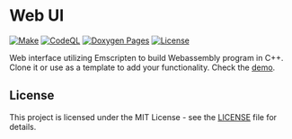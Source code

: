 # Web UI

[![Make](https://github.com/milosz275/web-ui/actions/workflows/makefile.yml/badge.svg)](https://github.com/milosz275/web-ui/actions/workflows/makefile.yml)
[![CodeQL](https://github.com/milosz275/web-ui/actions/workflows/codeql.yml/badge.svg)](https://github.com/milosz275/web-ui/actions/workflows/codeql.yml)
[![Doxygen Pages](https://github.com/milosz275/web-ui/actions/workflows/doxygen-pages.yml/badge.svg)](https://github.com/milosz275/web-ui/actions/workflows/doxygen-pages.yml)
[![License](https://img.shields.io/github/license/milosz275/web-ui)](/LICENSE)

Web interface utilizing Emscripten to build Webassembly program in C++. Clone it or use as a template to add your functionality. Check the [demo](https://milosz275.github.io/web-ui/demo).

## License

This project is licensed under the MIT License - see the [LICENSE](https://github.com/milosz275/web-ui/blob/main/LICENSE) file for details.
